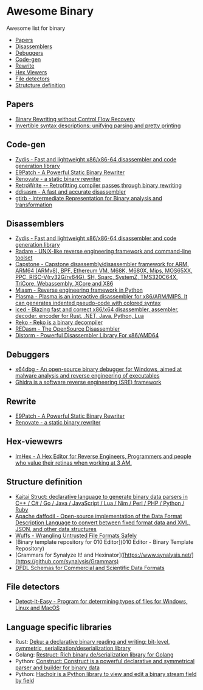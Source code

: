 # Awesome Binary
Awesome list for binary
- [Papers](#Papers)
- [Disassemblers](#Disassemblers)
- [Debuggers](#Debuggers)
- [Code-gen](#Code-gen)
- [Rewrite](#Rewrite)
- [Hex Viewers](#hex-viewers)
- [File detectors](#file-detectors)
- [Strutcture definition](#structure-definition)

## Papers
- [Binary Rewriting without Control Flow Recovery](https://www.comp.nus.edu.sg/~gregory/papers/e9patch.pdf)
- [Invertible syntax descriptions: unifying parsing and pretty printing](https://dl.acm.org/doi/10.1145/1863523.1863525)

## Code-gen
- [Zydis - Fast and lightweight x86/x86-64 disassembler and code generation library](https://github.com/zyantific/zydis)
- [E9Patch - A Powerful Static Binary Rewriter](https://github.com/GJDuck/e9patch)
- [Renovate - a static binary rewriter](https://github.com/GaloisInc/renovate)
- [RetroWrite -- Retrofitting compiler passes through binary rewriting](https://github.com/HexHive/retrowrite)
- [ddisasm -  A fast and accurate disassembler](https://github.com/GrammaTech/ddisasm)
- [gtirb - Intermediate Representation for Binary analysis and transformation](https://github.com/GrammaTech/gtirb)


## Disassemblers
- [Zydis - Fast and lightweight x86/x86-64 disassembler and code generation library](https://github.com/zyantific/zydis)
- [Radare - UNIX-like reverse engineering framework and command-line toolset](https://github.com/radareorg/radare2)
- [Capstone - Capstone disassembly/disassembler framework for ARM, ARM64 (ARMv8), BPF, Ethereum VM, M68K, M680X, Mips, MOS65XX, PPC, RISC-V(rv32G/rv64G), SH, Sparc, SystemZ, TMS320C64X, TriCore, Webassembly, XCore and X86](https://github.com/capstone-engine/capstone)
- [Miasm - Reverse engineering framework in Python](https://github.com/cea-sec/miasm)
- [Plasma - Plasma is an interactive disassembler for x86/ARM/MIPS. It can generates indented pseudo-code with colored syntax](https://github.com/plasma-disassembler/plasma)
- [iced - Blazing fast and correct x86/x64 disassembler, assembler, decoder, encoder for Rust, .NET, Java, Python, Lua](https://github.com/icedland/iced)
- [Reko - Reko is a binary decompiler](https://github.com/uxmal/reko)
- [REDasm - The OpenSource Disassembler](https://github.com/REDasmOrg/REDasm)
- [Distorm - Powerful Disassembler Library For x86/AMD64](https://github.com/gdabah/distorm)


## Debuggers
- [x64dbg - An open-source binary debugger for Windows, aimed at malware analysis and reverse engineering of executables](https://github.com/x64dbg/x64dbg)
- [Ghidra is a software reverse engineering (SRE) framework](https://github.com/NationalSecurityAgency/ghidra)


## Rewrite
- [E9Patch - A Powerful Static Binary Rewriter](https://github.com/GJDuck/e9patch)
- [Renovate - a static binary rewriter](https://github.com/GaloisInc/renovate)

## Hex-viewewrs
- [ImHex - A Hex Editor for Reverse Engineers, Programmers and people who value their retinas when working at 3 AM.](https://github.com/WerWolv/ImHex)

## Structure definition
- [Kaitai Struct: declarative language to generate binary data parsers in C++ / C# / Go / Java / JavaScript / Lua / Nim / Perl / PHP / Python / Ruby](https://github.com/kaitai-io/kaitai_struct)
- [Apache daffodil - Open-source implementation of the Data Format Description Language to convert between fixed format data and XML, JSON, and other data structures](https://daffodil.apache.org/)
- [Wuffs -  Wrangling Untrusted File Formats Safely](https://github.com/google/wuffs)
- [Binary template repository for 010 Editor](010 Editor - Binary Template Repository)
- [Grammars for Synalyze It! and Hexinator]([https://www.synalysis.net/](https://github.com/synalysis/Grammars)
- [DFDL Schemas for Commercial and Scientific Data Formats](https://github.com/DFDLSchemas/)

## File detectors
- [Detect-It-Easy - Program for determining types of files for Windows, Linux and MacOS](https://github.com/horsicq/Detect-It-Easy)


## Language specific libraries
- Rust: [Deku: a declarative binary reading and writing: bit-level, symmetric, serialization/deserialization library](https://github.com/sharksforarms/deku)
- Golang: [Restruct: Rich binary de/serialization library for Golang](https://github.com/go-restruct/restruct)
- Python: [Construct: Construct is a powerful declarative and symmetrical parser and builder for binary data](https://construct.readthedocs.io/en/latest/intro.html)
- Python: [Hachoir is a Python library to view and edit a binary stream field by field](https://github.com/vstinner/hachoir)
